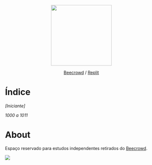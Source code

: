 <div align="center"><img src="https://user-images.githubusercontent.com/85580881/161546575-7c3305b8-9521-4348-b6fb-41cd1c47d7c2.png"  width="200px"/>
<p><a href="https://www.beecrowd.com.br/judge/pt/profile/644457">Beecrowd</a> / <a href="https://replit.com/@MonHardy">Replit</a></center></div>
<h1>Índice</h1>
<h6>[Iniciante]<p>
1000 a 1011</h6>
<h1>About</h1>
Espaço reservado para estudos independentes retirados do <a href="www.beecrowd.com.br">Beecrowd</a>. <p><p><p>
<img alr="allthebest" src="https://user-images.githubusercontent.com/85580881/168424749-f2e1f020-114e-4ad6-8280-a08819dfed5c.png"/>

